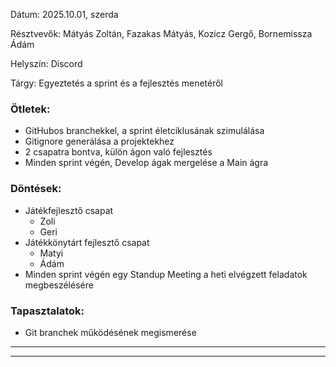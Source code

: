 Dátum: 2025.10.01, szerda

Résztvevők: Mátyás Zoltán, Fazakas Mátyás, Kozicz Gergő, Bornemissza Ádám

Helyszín: Discord

Tárgy: Egyeztetés a sprint és a fejlesztés menetéről

### Ötletek:
- GitHubos branchekkel, a sprint életciklusának szimulálása
- Gitignore generálása a projektekhez
- 2 csapatra bontva, külön ágon való fejlesztés
- Minden sprint végén, Develop ágak mergelése a Main ágra


### Döntések:
- Játékfejlesztő csapat
    - Zoli
    - Geri
- Játékkönytárt fejlesztő csapat
    - Matyi
    - Ádám
- Minden sprint végén egy Standup Meeting a heti elvégzett feladatok megbeszélésére


### Tapasztalatok:
- Git branchek működésének megismerése

---


---